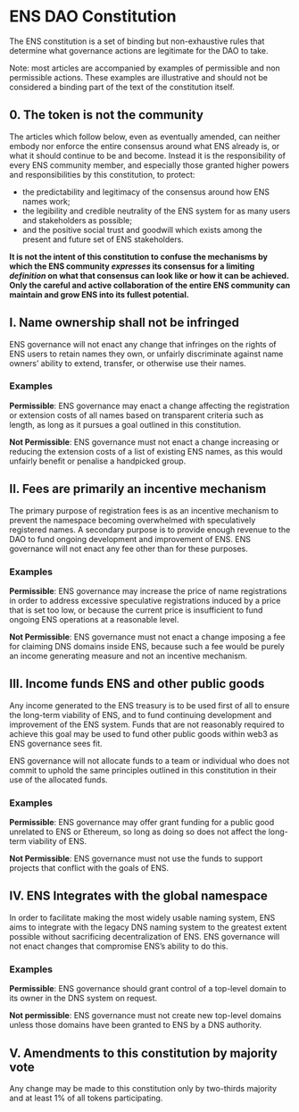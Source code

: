 # ENS DAO Constitution

The ENS constitution is a set of binding but non-exhaustive rules that determine what governance actions are legitimate for the DAO to take.

Note: most articles are accompanied by examples of permissible and non permissible actions. These examples are illustrative and should not be considered a binding part of the text of the constitution itself.

## 0. The token is not the community

The articles which follow below, even as eventually amended, can neither embody nor enforce the entire consensus around what ENS already is, or what it should continue to be and become. Instead it is the responsibility of every ENS community member, and especially those granted higher powers and responsibilities by this constitution, to protect:

 * the predictability and legitimacy of the consensus around how ENS names work;
 * the legibility and credible neutrality of the ENS system for as many users and stakeholders as possible;
 * and the positive social trust and goodwill which exists among the present and future set of ENS stakeholders.

**It is not the intent of this constitution to confuse the mechanisms by which the ENS community *expresses* its consensus for a limiting *definition* on what that consensus can look like or how it can be achieved. Only the careful and active collaboration of the entire ENS community can maintain and grow ENS into its fullest potential.**

## I. Name ownership shall not be infringed

ENS governance will not enact any change that infringes on the rights of ENS users to retain names they own, or unfairly discriminate against name owners’ ability to extend, transfer, or otherwise use their names.

### **Examples**

**Permissible**: ENS governance may enact a change affecting the registration or extension costs of all names based on transparent criteria such as length, as long as it pursues a goal outlined in this constitution.

**Not Permissible**: ENS governance must not enact a change increasing or reducing the extension costs of a list of existing ENS names, as this would unfairly benefit or penalise a handpicked group.

## II. Fees are primarily an incentive mechanism

The primary purpose of registration fees is as an incentive mechanism to prevent the namespace becoming overwhelmed with speculatively registered names. A secondary purpose is to provide enough revenue to the DAO to fund ongoing development and improvement of ENS. ENS governance will not enact any fee other than for these purposes.

### **Examples**

**Permissible**: ENS governance may increase the price of name registrations in order to address excessive speculative registrations induced by a price that is set too low, or because the current price is insufficient to fund ongoing ENS operations at a reasonable level.

**Not Permissible**: ENS governance must not enact a change imposing a fee for claiming DNS domains inside ENS, because such a fee would be purely an income generating measure and not an incentive mechanism.

## III. Income funds ENS and other public goods

Any income generated to the ENS treasury is to be used first of all to ensure the long-term viability of ENS, and to fund continuing development and improvement of the ENS system. Funds that are not reasonably required to achieve this goal may be used to fund other public goods within web3 as ENS governance sees fit.

ENS governance will not allocate funds to a team or individual who does not commit to uphold the same principles outlined in this constitution in their use of the allocated funds.

### **Examples**

**Permissible**: ENS governance may offer grant funding for a public good unrelated to ENS or Ethereum, so long as doing so does not affect the long-term viability of ENS.

**Not Permissible**: ENS governance must not use the funds to support projects that conflict with the goals of ENS.

## IV. ENS Integrates with the global namespace

In order to facilitate making the most widely usable naming system, ENS aims to integrate with the legacy DNS naming system to the greatest extent possible without sacrificing decentralization of ENS. ENS governance will not enact changes that compromise ENS’s ability to do this.

### **Examples**

**Permissible**: ENS governance should grant control of a top-level domain to its owner in the DNS system on request.

**Not permissible**: ENS governance must not create new top-level domains unless those domains have been granted to ENS by a DNS authority.

## V. Amendments to this constitution by majority vote

Any change may be made to this constitution only by two-thirds majority and at least 1% of all tokens participating.
